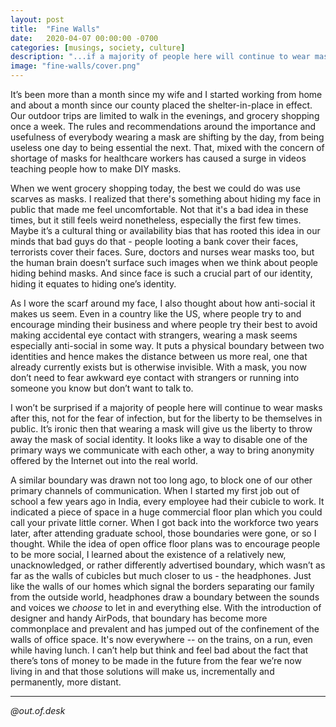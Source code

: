 ```yaml
---
layout: post
title:  "Fine Walls"
date:   2020-04-07 00:00:00 -0700
categories: [musings, society, culture]
description: "...if a majority of people here will continue to wear masks after this, not for the fear of infection, but for the liberty to be themselves in public. It’s ironic then that wearing a mask will give us the liberty to throw away the mask of social identity"
image: "fine-walls/cover.png"
---
```


It’s been more than a month since my wife and I started working from home and about a month since our county placed the shelter-in-place in effect. Our outdoor trips are limited to walk in the evenings, and grocery shopping once a week. The rules and recommendations around the importance and usefulness of everybody wearing a mask are shifting by the day, from being useless one day to being essential the next. That, mixed with the concern of shortage of masks for healthcare workers has caused a surge in videos teaching people how to make DIY masks.

When we went grocery shopping today, the best we could do was use scarves as masks. I realized that there's something about hiding my face in public that made me feel uncomfortable. Not that it's a bad idea in these times, but it still feels weird nonetheless, especially the first few times. Maybe it’s a cultural thing or availability bias that has rooted this idea in our minds that bad guys do that - people looting a bank cover their faces, terrorists cover their faces. Sure, doctors and nurses wear masks too, but the human brain doesn’t surface such images when we think about people hiding behind masks. And since face is such a crucial part of our identity, hiding it equates to hiding one’s identity.

As I wore the scarf around my face, I also thought about how anti-social it makes us seem. Even in a country like the US, where people try to and encourage minding their business and where people try their best to avoid making accidental eye contact with strangers, wearing a mask seems especially anti-social in some way. It puts a physical boundary between two identities and hence makes the distance between us more real, one that already currently exists but is otherwise invisible. With a mask, you now don’t need to fear awkward eye contact with strangers or running into someone you know but don’t want to talk to.

I won’t be surprised if a majority of people here will continue to wear masks after this, not for the fear of infection, but for the liberty to be themselves in public. It’s ironic then that wearing a mask will give us the liberty to throw away the mask of social identity. It looks like a way to disable one of the primary ways we communicate with each other, a way to bring anonymity offered by the Internet out into the real world.

A similar boundary was drawn not too long ago, to block one of our other primary channels of communication. When I started my first job out of school a few years ago in India, every employee had their cubicle to work. It indicated a piece of space in a huge commercial floor plan which you could call your private little corner. When I got back into the workforce two years later, after attending graduate school, those boundaries were gone, or so I thought. While the idea of open office floor plans was to encourage people to be more social, I learned about the existence of a relatively new, unacknowledged, or rather differently advertised boundary, which wasn’t as far as the walls of cubicles but much closer to us - the headphones. Just like the walls of our homes which signal the borders separating our family from the outside world, headphones draw a boundary between the sounds and voices we *choose* to let in and everything else. With the introduction of designer and handy AirPods, that boundary has become more commonplace and prevalent and has jumped out of the confinement of the walls of office space. It's now everywhere -- on the trains, on a run, even while having lunch. I can’t help but think and feel bad about the fact that there’s tons of money to be made in the future from the fear we’re now living in and that those solutions will make us, incrementally and permanently, more distant.

---

*@out.of.desk*
